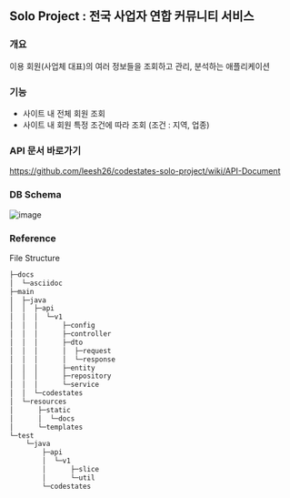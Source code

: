 
## Solo Project : 전국 사업자 연합 커뮤니티 서비스

### 개요  
이용 회원(사업체 대표)의 여러 정보들을 조회하고 관리, 분석하는 애플리케이션
  
### 기능
  - 사이트 내 전체 회원 조회
  - 사이트 내 회원 특정 조건에 따라 조회 (조건 : 지역, 업종)
  
### API 문서 바로가기
https://github.com/leesh26/codestates-solo-project/wiki/API-Document
  
### DB Schema
![image](https://user-images.githubusercontent.com/74662808/185067407-d66b1a6d-53fc-4352-bc1f-61b430e43a65.png)
  
### Reference
File Structure
```bash
├─docs
│  └─asciidoc
├─main
│  ├─java
│  │  ├─api
│  │  │  └─v1
│  │  │      ├─config
│  │  │      ├─controller
│  │  │      ├─dto
│  │  │      │  ├─request
│  │  │      │  └─response
│  │  │      ├─entity
│  │  │      ├─repository
│  │  │      └─service
│  │  └─codestates
│  └─resources
│      ├─static
│      │  └─docs
│      └─templates
└─test
    └─java
        ├─api
        │  └─v1
        │      ├─slice
        │      └─util
        └─codestates
 ```
